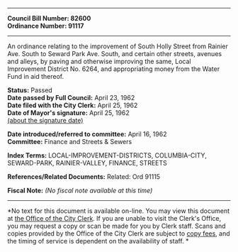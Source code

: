 * * * * *  
  
**Council Bill Number: [](#h0)[](#h2)82600**   
**Ordinance Number: 91117**  
  
* * * * *  
  
An ordinance relating to the improvement of South Holly Street from Rainier Ave. South to Seward Park Ave. South, and certain other streets, avenues and alleys, by paving and otherwise improving the same, Local Improvement District No. 6264, and appropriating money from the Water Fund in aid thereof.  
  
**Status:** Passed   
**Date passed by Full Council:** April 23, 1962   
**Date filed with the City Clerk:** April 25, 1962   
**Date of Mayor's signature:** April 25, 1962   
[(about the signature date)](/~public/approvaldate.htm)   
  
  
**Date introduced/referred to committee:** April 16, 1962   
**Committee:** Finance and Streets & Sewers   
  
**Index Terms:** LOCAL-IMPROVEMENT-DISTRICTS, COLUMBIA-CITY, SEWARD-PARK, RAINIER-VALLEY, FINANCE, STREETS  
  
**References/Related Documents:** Related: Ord 91115  
  
**Fiscal Note:** *(No fiscal note available at this time)*  
  
* * * * *  
  
*No text for this document is available on-line. You may view this document at [the Office of the City Clerk](http://www.seattle.gov/leg/clerk/contactUs.htm). If you are unable to visit the Clerk's Office, you may request a copy or scan be made for you by Clerk staff. Scans and copies provided by the Office of the City Clerk are subject to [copy fees](http://clerk.seattle.gov/~public/clerkfees.htm), and the timing of service is dependent on the availability of staff. *  
  
  
